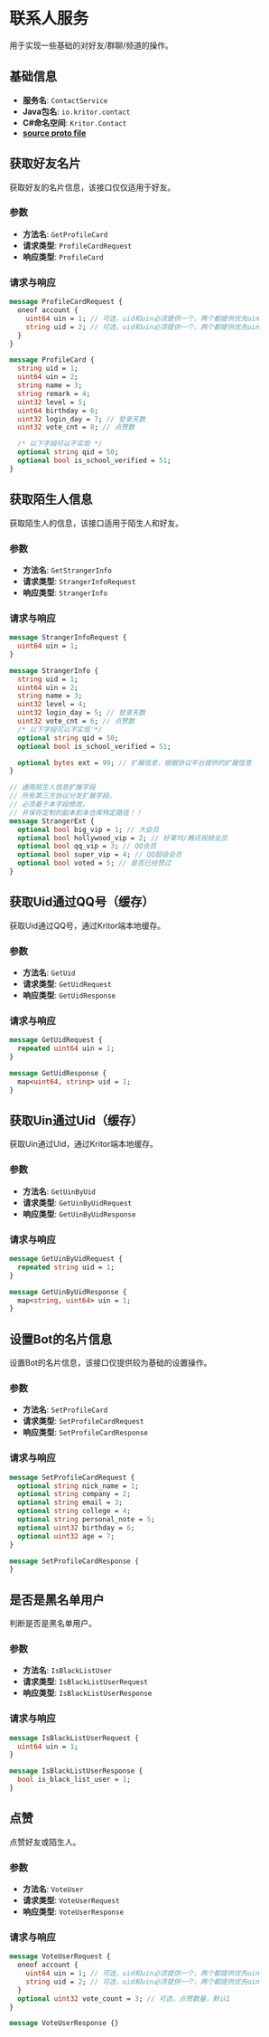 # 联系人服务

用于实现一些基础的对好友/群聊/频道的操作。

## 基础信息

- **服务名**: `ContactService`
- **Java包名**: `io.kritor.contact`
- **C#命名空间**: `Kritor.Contact`
- **[source proto file](/protos/src/main/proto/kritor/contact/contact.proto)**

## 获取好友名片

获取好友的名片信息，该接口仅仅适用于好友。

### 参数

- **方法名**: `GetProfileCard`
- **请求类型**: `ProfileCardRequest`
- **响应类型**: `ProfileCard`

### 请求与响应

```protobuf
message ProfileCardRequest {
  oneof account {
    uint64 uin = 1; // 可选，uid和uin必须提供一个，两个都提供优先uin
    string uid = 2; // 可选，uid和uin必须提供一个，两个都提供优先uin
  }
}

message ProfileCard {
  string uid = 1;
  uint64 uin = 2;
  string name = 3;
  string remark = 4;
  uint32 level = 5;
  uint64 birthday = 6;
  uint32 login_day = 7; // 登录天数
  uint32 vote_cnt = 8; // 点赞数

  /* 以下字段可以不实现 */
  optional string qid = 50;
  optional bool is_school_verified = 51;
}
```

## 获取陌生人信息

获取陌生人的信息，该接口适用于陌生人和好友。

### 参数

- **方法名**: `GetStrangerInfo`
- **请求类型**: `StrangerInfoRequest`
- **响应类型**: `StrangerInfo`

### 请求与响应

```protobuf
message StrangerInfoRequest {
  uint64 uin = 1;
}

message StrangerInfo {
  string uid = 1;
  uint64 uin = 2;
  string name = 3;
  uint32 level = 4;
  uint32 login_day = 5; // 登录天数
  uint32 vote_cnt = 6; // 点赞数
  /* 以下字段可以不实现 */
  optional string qid = 50;
  optional bool is_school_verified = 51;

  optional bytes ext = 99; // 扩展信息，根据协议平台提供的扩展信息
}

// 通用陌生人信息扩展字段
// 所有第三方协议分发扩展字段，
// 必须基于本字段修改，
// 并保存定制的副本到本仓库特定路径！！
message StrangerExt {
  optional bool big_vip = 1; // 大会员
  optional bool hollywood_vip = 2; // 好莱坞/腾讯视频会员
  optional bool qq_vip = 3; // QQ会员
  optional bool super_vip = 4; // QQ超级会员
  optional bool voted = 5; // 是否已经赞过
}
```

## 获取Uid通过QQ号（缓存）

获取Uid通过QQ号，通过Kritor端本地缓存。

### 参数

- **方法名**: `GetUid`
- **请求类型**: `GetUidRequest`
- **响应类型**: `GetUidResponse`

### 请求与响应

```protobuf
message GetUidRequest {
  repeated uint64 uin = 1;
}

message GetUidResponse {
  map<uint64, string> uid = 1;
}
```

## 获取Uin通过Uid（缓存）

获取Uin通过Uid，通过Kritor端本地缓存。

### 参数

- **方法名**: `GetUinByUid`
- **请求类型**: `GetUinByUidRequest`
- **响应类型**: `GetUinByUidResponse`

### 请求与响应

```protobuf
message GetUinByUidRequest {
  repeated string uid = 1;
}

message GetUinByUidResponse {
  map<string, uint64> uin = 1;
}
```

## 设置Bot的名片信息

设置Bot的名片信息，该接口仅提供较为基础的设置操作。

### 参数

- **方法名**: `SetProfileCard`
- **请求类型**: `SetProfileCardRequest`
- **响应类型**: `SetProfileCardResponse`

### 请求与响应

```protobuf
message SetProfileCardRequest {
  optional string nick_name = 1;
  optional string company = 2;
  optional string email = 3;
  optional string college = 4;
  optional string personal_note = 5;
  optional uint32 birthday = 6;
  optional uint32 age = 7;
}

message SetProfileCardResponse {
}
```

## 是否是黑名单用户

判断是否是黑名单用户。

### 参数

- **方法名**: `IsBlackListUser`
- **请求类型**: `IsBlackListUserRequest`
- **响应类型**: `IsBlackListUserResponse`

### 请求与响应

```protobuf
message IsBlackListUserRequest {
  uint64 uin = 1;
}

message IsBlackListUserResponse {
  bool is_black_list_user = 1;
}
```

## 点赞

点赞好友或陌生人。

### 参数

- **方法名**: `VoteUser`
- **请求类型**: `VoteUserRequest`
- **响应类型**: `VoteUserResponse`

### 请求与响应

```protobuf
message VoteUserRequest {
  oneof account {
    uint64 uin = 1; // 可选，uid和uin必须提供一个，两个都提供优先uin
    string uid = 2; // 可选，uid和uin必须提供一个，两个都提供优先uin
  }
  optional uint32 vote_count = 3; // 可选，点赞数量，默认1
}

message VoteUserResponse {}
```